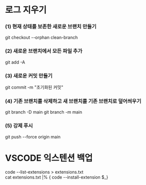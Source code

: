 # 로그 지우기

### (1) 현재 상태를 보존한 새로운 브랜치 만들기
git checkout --orphan clean-branch

### (2) 새로운 브랜치에서 모든 파일 추가
git add -A

### (3) 새로운 커밋 만들기
git commit -m "초기화된 커밋"

### (4) 기존 브랜치를 삭제하고 새 브랜치를 기존 브랜치로 덮어씌우기
git branch -D main
git branch -m main

### (5) 강제 푸시
git push --force origin main


# VSCODE 익스텐션 백업
code --list-extensions > extensions.txt
<br>
cat extensions.txt |% { code --install-extension $_}
